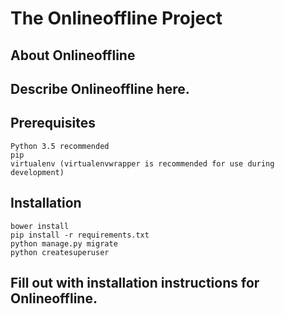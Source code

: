 

# The Onlineoffline Project

## About Onlineoffline

## Describe Onlineoffline here.

## Prerequisites

    Python 3.5 recommended
    pip
    virtualenv (virtualenvwrapper is recommended for use during development)

## Installation

    bower install
    pip install -r requirements.txt
    python manage.py migrate
    python createsuperuser

## Fill out with installation instructions for Onlineoffline.

